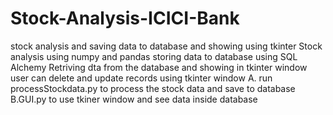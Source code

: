 # Stock-Analysis-ICICI-Bank
stock analysis and saving data to database and showing using tkinter
Stock analysis using numpy and pandas
storing data to database using SQL Alchemy
Retriving dta from the database and showing in tkinter window
user can delete and update records using tkinter window
A. run processStockdata.py to process the stock data and save to database
B.GUI.py to use tkiner window and see data inside database
